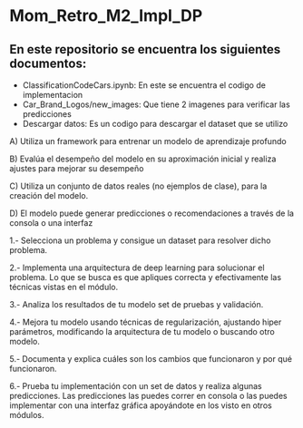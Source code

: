 # Mom_Retro_M2_Impl_DP

## En este repositorio se encuentra los siguientes documentos:

  - ClassificationCodeCars.ipynb: En este se encuentra el codigo de implementacion
  - Car_Brand_Logos/new_images: Que tiene 2 imagenes para verificar las predicciones
  - Descargar datos: Es un codigo para descargar el dataset que se utilizo




A) Utiliza un framework para entrenar un modelo de aprendizaje profundo 

B) Evalúa el desempeño del modelo en su aproximación inicial y realiza ajustes para mejorar su desempeño  

C) Utiliza un conjunto de datos reales (no ejemplos de clase), para la creación del modelo.

D) El modelo puede generar predicciones o recomendaciones a través de la consola o una interfaz


1.- Selecciona un problema y consigue un dataset para resolver dicho problema. 

2.- Implementa una arquitectura de deep learning para solucionar el problema. Lo que se busca es que apliques correcta y efectivamente las técnicas vistas en el módulo.

3.- Analiza los resultados de tu modelo set de pruebas y validación.

4.- Mejora tu modelo usando técnicas de regularización, ajustando hiper parámetros, modificando la arquitectura de tu modelo o buscando otro modelo. 

5.- Documenta y explica cuáles son los cambios que funcionaron y por qué funcionaron. 

6.- Prueba tu implementación con un set de datos y realiza algunas predicciones. Las predicciones las puedes correr en consola o las puedes implementar con una interfaz gráfica apoyándote en los visto en otros módulos.

